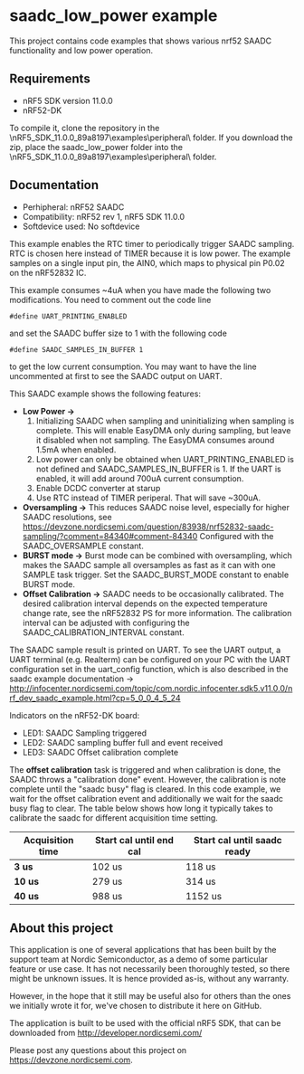 saadc_low_power example
==================

 This project contains code examples that shows various nrf52 SAADC functionality and low power operation.
 
Requirements
------------
- nRF5 SDK version 11.0.0
- nRF52-DK

To compile it, clone the repository in the \nRF5_SDK_11.0.0_89a8197\examples\peripheral\ folder.  If you download the zip, place the saadc_low_power folder into the \nRF5_SDK_11.0.0_89a8197\examples\peripheral\ folder.

Documentation
-----------------
- Perhipheral: nRF52 SAADC
- Compatibility: nRF52 rev 1, nRF5 SDK 11.0.0
- Softdevice used: No softdevice
  
This example enables the RTC timer to periodically trigger SAADC sampling. RTC is chosen here instead of TIMER because it is low power. The example samples on a single input pin, the AIN0, which maps to physical pin P0.02 on the nRF52832 IC.

This example consumes ~4uA when you have made the following two modifications. You need to comment out the code line

    #define UART_PRINTING_ENABLED

and set the SAADC buffer size to 1 with the following code 

    #define SAADC_SAMPLES_IN_BUFFER 1

to get the low current consumption. You may want to have the line uncommented at first to see the SAADC output on UART.

This SAADC example shows the following features:
- **Low Power ->**    
    1) Initializing SAADC when sampling and uninitializing when sampling is complete. This will enable EasyDMA only during sampling, but leave it disabled when not sampling. The EasyDMA consumes around 1.5mA when enabled.    
    2) Low power can only be obtained when UART_PRINTING_ENABLED is not defined and SAADC_SAMPLES_IN_BUFFER is 1. If the UART is enabled, it will add around 700uA current consumption.  
    3) Enable DCDC converter at starup   
    4) Use RTC instead of TIMER periperal. That will save ~300uA.
- **Oversampling ->** This reduces SAADC noise level, especially for higher SAADC resolutions, see https://devzone.nordicsemi.com/question/83938/nrf52832-saadc-sampling/?comment=84340#comment-84340   Configured with the SAADC_OVERSAMPLE constant.
- **BURST mode ->** Burst mode can be combined with oversampling, which makes the SAADC sample all oversamples as fast as it can with one SAMPLE task trigger. Set the SAADC_BURST_MODE constant to enable BURST mode.
- **Offset Calibration ->** SAADC needs to be occasionally calibrated. The desired calibration interval depends on the expected temperature change rate, see the nRF52832 PS for more information. The calibration interval can be adjusted with configuring the SAADC_CALIBRATION_INTERVAL constant.

The SAADC sample result is printed on UART. To see the UART output, a UART terminal (e.g. Realterm) can be configured on your PC with the UART configuration set in the uart_config function, which is also described in the saadc example documentation -> http://infocenter.nordicsemi.com/topic/com.nordic.infocenter.sdk5.v11.0.0/nrf_dev_saadc_example.html?cp=5_0_0_4_5_24
  
Indicators on the nRF52-DK board:
- LED1: SAADC Sampling triggered 
- LED2: SAADC sampling buffer full and event received
- LED3: SAADC Offset calibration complete

The **offset calibration** task is triggered and when calibration is done, the SAADC throws a "calibration done" event. However, the calibration is note complete until the "saadc busy" flag is cleared. In this code example, we wait for the offset calibration event and additionally we wait for the saadc busy flag to clear. The table below shows how long it typically takes to calibrate the saadc for different acquisition time setting.

Acquisition time | Start cal until end cal | Start cal until saadc ready
--------- | --------- | ---------
**3 us** | 102 us | 118 us
**10 us** | 279 us | 314 us
**40 us** | 988 us | 1152 us

About this project
------------------
This application is one of several applications that has been built by the support team at Nordic Semiconductor, as a demo of some particular feature or use case. It has not necessarily been thoroughly tested, so there might be unknown issues. It is hence provided as-is, without any warranty. 

However, in the hope that it still may be useful also for others than the ones we initially wrote it for, we've chosen to distribute it here on GitHub. 

The application is built to be used with the official nRF5 SDK, that can be downloaded from http://developer.nordicsemi.com/

Please post any questions about this project on https://devzone.nordicsemi.com.
